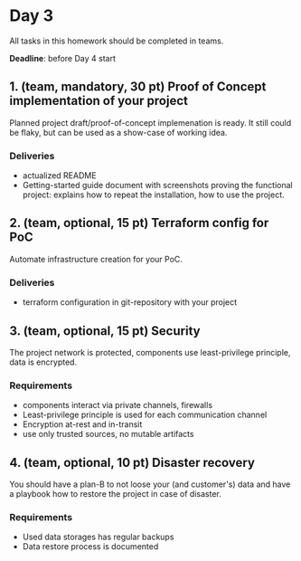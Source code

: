 # Day 3

All tasks in this homework should be completed in teams.

**Deadline**: before Day 4 start

## 1. (team, mandatory, 30 pt) Proof of Concept implementation of your project

Planned project draft/proof-of-concept implemenation is ready. It still could be flaky, but can be used as a show-case of working idea.

### Deliveries

- actualized README
- Getting-started guide document with screenshots proving the functional project: explains how to repeat the installation, how to use the project.

## 2. (team, optional, 15 pt) Terraform config for PoC

Automate infrastructure creation for your PoC.

### Deliveries

- terraform configuration in git-repository with your project

## 3. (team, optional, 15 pt) Security

The project network is protected, components use least-privilege principle, data is encrypted.

### Requirements

- components interact via private channels, firewalls
- Least-privilege principle is used for each communication channel
- Encryption at-rest and in-transit
- use only trusted sources, no mutable artifacts

## 4. (team, optional, 10 pt) Disaster recovery

You should have a plan-B to not loose your (and customer's) data and have a playbook how to restore the project in case of disaster.

### Requirements

- Used data storages has regular backups
- Data restore process is documented
